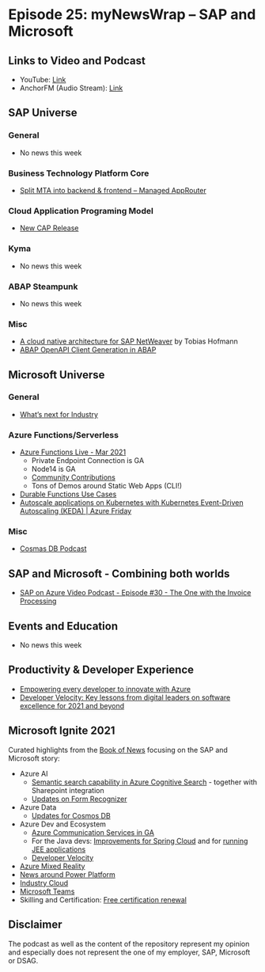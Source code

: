 # Episode 25: myNewsWrap – SAP and Microsoft

## Links to Video and Podcast

* YouTube: [Link](https://youtu.be/VV6YtZ8LkH0)
* AnchorFM (Audio Stream): [Link](hhttps://anchor.fm/christian-lechner/episodes/myNewsWrap--SAP-and-Microsoft-Episode-25-with-Microsoft-Ignite-erlanj)

## SAP Universe

### General

* No news this week

### Business Technology Platform Core

* [Split MTA into backend & frontend – Managed AppRouter](https://blogs.sap.com/2021/03/03/split-mta-into-backend-frontend-managed-approuter/)

### Cloud Application Programing Model

* [New CAP Release](https://cap.cloud.sap/docs/releases/feb21)

### Kyma

* No news this week

### ABAP Steampunk

* No news this week

### Misc

* [A cloud native architecture for SAP NetWeaver](https://www.itsfullofstars.de/?p=6885) by Tobias Hofmann 
* [ABAP OpenAPI Client Generation in ABAP](https://blogs.sap.com/2021/02/22/abap-openapi-client-generation-in-abap/)

## Microsoft Universe

### General

* [What’s next for Industry](https://youtu.be/vcYxybr_tOo)

### Azure Functions/Serverless

* [Azure Functions Live - Mar 2021](https://youtu.be/xEYQBPo11iI)
  * Private Endpoint Connection is GA
  * Node14 is GA
  * [Community Contributions](https://aka.ms/functions/links)
  * Tons of Demos around Static Web Apps (CLI!)
* [Durable Functions Use Cases](https://github.com/marcduiker/durable-functions-use-cases)
* [Autoscale applications on Kubernetes with Kubernetes Event-Driven Autoscaling (KEDA) | Azure Friday](https://youtu.be/TftaxqNFsZY)

### Misc

* [Cosmas DB Podcast](https://twitter.com/AzureCosmosDB/status/1367582169066004482)

## SAP and Microsoft - Combining both worlds

* [SAP on Azure Video Podcast - Episode #30 - The One with the Invoice Processing](https://youtu.be/fYRC13pF-Ck)

## Events and Education

* No news this week

## Productivity & Developer Experience

* [Empowering every developer to innovate with Azure](https://azure.microsoft.com/en-us/blog/empowering-every-developer-to-innovate-with-azure/)
* [Developer Velocity: Key lessons from digital leaders on software excellence for 2021 and beyond](https://azure.microsoft.com/en-us/blog/developer-velocity-key-lessons-from-digital-leaders-on-software-excellence-for-2021-and-beyond/)

## Microsoft Ignite 2021

Curated highlights from the [Book of News](https://news.microsoft.com/ignite-march-2021-book-of-news/) focusing on the SAP and Microsoft story:

* Azure AI
  * [Semantic search capability in Azure Cognitive Search](https://news.microsoft.com/ignite-march-2021-book-of-news/#a-111-semantic-search-capability-in-azure-cognitive-search-now-in-preview) - together with Sharepoint integration
  * [Updates on Form Recognizer](https://news.microsoft.com/ignite-march-2021-book-of-news/#a-112-azure-form-recognizer-adds-preview-of-data-extraction-and-new-languages-)
* Azure Data
  * [Updates for Cosmos DB](https://news.microsoft.com/ignite-march-2021-book-of-news/#a-123-four-new-updates-for-azure-cosmos-db-are-now-generally-available-or-in-preview)
* Azure Dev and Ecosystem
  * [Azure Communication Services in GA](https://news.microsoft.com/ignite-march-2021-book-of-news/#a-141-azure-communication-services-to-be-generally-available-with-microsoft-teams-interoperability-in-preview)
  * For the Java devs: [Improvements for Spring Cloud](https://news.microsoft.com/ignite-march-2021-book-of-news/#a-142-autoscale-for-azure-spring-cloud-and-managed-virtual-network-now-generally-available-) and for [running JEE applications](https://news.microsoft.com/ignite-march-2021-book-of-news/#a-144-new-solutions-for-running-java-ee-applications-on-azure-now-available)
  * [Developer Velocity](https://news.microsoft.com/ignite-march-2021-book-of-news/#a-143-developer-velocity-assessment-tool-updates-and-new-industry-report-help-organizations-understand-digital-readiness-)
* [Azure Mixed Reality](https://news.microsoft.com/ignite-march-2021-book-of-news/#a-171-mixed-reality-services-azure-remote-rendering-and-azure-object-anchors-now-available-)
* [News around Power Platform](https://news.microsoft.com/ignite-march-2021-book-of-news/#a-221-robotic-process-automation-from-microsoft-power-automate-now-included-with-windows-10-)
* [Industry Cloud](https://news.microsoft.com/ignite-march-2021-book-of-news/#a-311-new-microsoft-industry-clouds-released-to-preview-healthcare-cloud-updated-)
* [Microsoft Teams](https://news.microsoft.com/ignite-march-2021-book-of-news/#a-421-microsoft-teams-connect-which-strengthens-external-collaboration-with-shared-channels-now-in-private-preview-)
* Skilling and Certification: [Free certification renewal](https://news.microsoft.com/ignite-march-2021-book-of-news/#a-612-microsoft-certifications-renewal-assessment-now-available-for-free-on-microsoft-learn)

## Disclaimer

The podcast as well as the content of the repository represent my opinion and especially does not represent the one of my employer, SAP, Microsoft or DSAG.